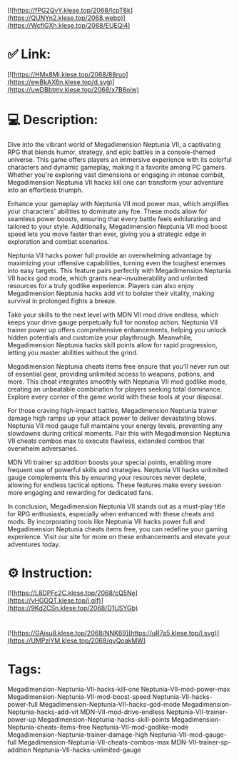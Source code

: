 [![https://fPG2QvY.klese.top/2068/IcpT8k](https://QUNYn2.klese.top/2068.webp)](https://WcflGXh.klese.top/2068/EUEQi4)
# ✅ Link:
[![https://HMx8Mj.klese.top/2068/88ruo](https://ewBkAX6n.klese.top/d.svg)](https://uwDBbtmv.klese.top/2068/x7B6oiw)
# 💻 Description:
Dive into the vibrant world of Megadimension Neptunia VII, a captivating RPG that blends humor, strategy, and epic battles in a console-themed universe. This game offers players an immersive experience with its colorful characters and dynamic gameplay, making it a favorite among PC gamers. Whether you're exploring vast dimensions or engaging in intense combat, Megadimension Neptunia VII hacks kill one can transform your adventure into an effortless triumph.



Enhance your gameplay with Neptunia VII mod power max, which amplifies your characters' abilities to dominate any foe. These mods allow for seamless power boosts, ensuring that every battle feels exhilarating and tailored to your style. Additionally, Megadimension Neptunia VII mod boost speed lets you move faster than ever, giving you a strategic edge in exploration and combat scenarios.



Neptunia VII hacks power full provide an overwhelming advantage by maximizing your offensive capabilities, turning even the toughest enemies into easy targets. This feature pairs perfectly with Megadimension Neptunia VII hacks god mode, which grants near-invulnerability and unlimited resources for a truly godlike experience. Players can also enjoy Megadimension Neptunia hacks add vit to bolster their vitality, making survival in prolonged fights a breeze.



Take your skills to the next level with MDN VII mod drive endless, which keeps your drive gauge perpetually full for nonstop action. Neptunia VII trainer power up offers comprehensive enhancements, helping you unlock hidden potentials and customize your playthrough. Meanwhile, Megadimension Neptunia hacks skill points allow for rapid progression, letting you master abilities without the grind.



Megadimension Neptunia cheats items free ensure that you'll never run out of essential gear, providing unlimited access to weapons, potions, and more. This cheat integrates smoothly with Neptunia VII mod godlike mode, creating an unbeatable combination for players seeking total dominance. Explore every corner of the game world with these tools at your disposal.



For those craving high-impact battles, Megadimension Neptunia trainer damage high ramps up your attack power to deliver devastating blows. Neptunia VII mod gauge full maintains your energy levels, preventing any slowdowns during critical moments. Pair this with Megadimension Neptunia VII cheats combos max to execute flawless, extended combos that overwhelm adversaries.



MDN VII trainer sp addition boosts your special points, enabling more frequent use of powerful skills and strategies. Neptunia VII hacks unlimited gauge complements this by ensuring your resources never deplete, allowing for endless tactical options. These features make every session more engaging and rewarding for dedicated fans.



In conclusion, Megadimension Neptunia VII stands out as a must-play title for RPG enthusiasts, especially when enhanced with these cheats and mods. By incorporating tools like Neptunia VII hacks power full and Megadimension Neptunia cheats items free, you can redefine your gaming experience. Visit our site for more on these enhancements and elevate your adventures today.

# ⚙️ Instruction:
[![https://L8DPFc2C.klese.top/2068/cQ5Ne](https://vHGGQT.klese.top/i.gif)](https://9Kd2CSn.klese.top/2068/D1USYGb)
#
[![https://GAisu8.klese.top/2068/NNK69](https://uR7a5.klese.top/l.svg)](https://UMPziYM.klese.top/2068/qvQoakMW)
# Tags:
Megadimension-Neptunia-VII-hacks-kill-one Neptunia-VII-mod-power-max Megadimension-Neptunia-VII-mod-boost-speed Neptunia-VII-hacks-power-full Megadimension-Neptunia-VII-hacks-god-mode Megadimension-Neptunia-hacks-add-vit MDN-VII-mod-drive-endless Neptunia-VII-trainer-power-up Megadimension-Neptunia-hacks-skill-points Megadimension-Neptunia-cheats-items-free Neptunia-VII-mod-godlike-mode Megadimension-Neptunia-trainer-damage-high Neptunia-VII-mod-gauge-full Megadimension-Neptunia-VII-cheats-combos-max MDN-VII-trainer-sp-addition Neptunia-VII-hacks-unlimited-gauge







